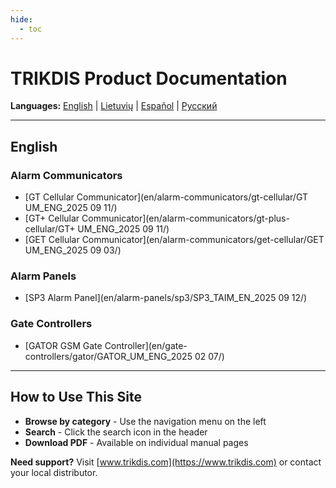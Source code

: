 ```yaml
---
hide:
  - toc
---
```


# TRIKDIS Product Documentation

**Languages:** [English](#english) | [Lietuvių](#lietuviu) | [Español](#espanol) | [Русский](#russian)

---

## English

### Alarm Communicators

- [GT Cellular Communicator](en/alarm-communicators/gt-cellular/GT UM_ENG_2025 09 11/)
- [GT+ Cellular Communicator](en/alarm-communicators/gt-plus-cellular/GT+ UM_ENG_2025 09 11/)
- [GET Cellular Communicator](en/alarm-communicators/get-cellular/GET UM_ENG_2025 09 03/)
### Alarm Panels

- [SP3 Alarm Panel](en/alarm-panels/sp3/SP3_TAIM_EN_2025 09 12/)
### Gate Controllers

- [GATOR GSM Gate Controller](en/gate-controllers/gator/GATOR_UM_ENG_2025 02 07/)

---

## How to Use This Site

- **Browse by category** - Use the navigation menu on the left
- **Search** - Click the search icon in the header
- **Download PDF** - Available on individual manual pages

**Need support?** Visit [www.trikdis.com](https://www.trikdis.com) or contact your local distributor.
